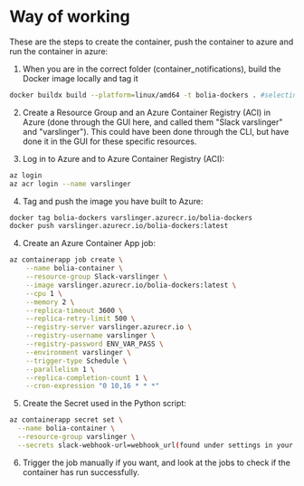 # Way of working

These are the steps to create the container, push the container to azure and run the container in azure:

1. When you are in the correct folder (container_notifications), build the Docker image locally and tag it
```bash
docker buildx build --platform=linux/amd64 -t bolia-dockers . #selecting linux/amd64 since it's going to be pushed to a Linux container in Azure.
```
2. Create a Resource Group and an Azure Container Registry (ACI) in Azure (done through the GUI here, and called them "Slack varslinger" and "varslinger"). This could have been done through the CLI, but have done it in the GUI for these specific resources.

3. Log in to Azure and to Azure Container Registry (ACI):
```bash
az login
az acr login --name varslinger
```
4. Tag and push the image you have built to Azure:
```bash
docker tag bolia-dockers varslinger.azurecr.io/bolia-dockers
docker push varslinger.azurecr.io/bolia-dockers:latest
```
4. Create an Azure Container App job:
```bash
az containerapp job create \
    --name bolia-container \
    --resource-group Slack-varslinger \
    --image varslinger.azurecr.io/bolia-dockers:latest \
    --cpu 1 \
    --memory 2 \
    --replica-timeout 3600 \
    --replica-retry-limit 500 \
    --registry-server varslinger.azurecr.io \
    --registry-username varslinger \
    --registry-password ENV_VAR_PASS \
    --environment varslinger \
    --trigger-type Schedule \
    --parallelism 1 \
    --replica-completion-count 1 \
    --cron-expression "0 10,16 * * *"
```

5. Create the Secret used in the Python script:
```bash
az containerapp secret set \
  --name bolia-container \
  --resource-group varslinger \
  --secrets slack-webhook-url=webhook_url(found under settings in your Slack_account)
  ```

6. Trigger the job manually if you want, and look at the jobs to check if the container has run successfully.
